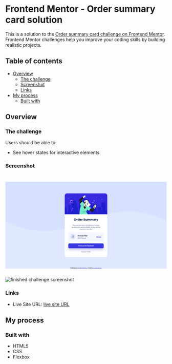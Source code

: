 # Frontend Mentor - Order summary card solution

This is a solution to the [Order summary card challenge on Frontend Mentor](https://www.frontendmentor.io/challenges/order-summary-component-QlPmajDUj). Frontend Mentor challenges help you improve your coding skills by building realistic projects. 

## Table of contents

- [Overview](#overview)
  - [The challenge](#the-challenge)
  - [Screenshot](#screenshot)
  - [Links](#links)
- [My process](#my-process)
  - [Built with](#built-with)

## Overview

### The challenge

Users should be able to:

- See hover states for interactive elements

### Screenshot

# ![finished challenge screenshot](https://github.com/lscena/FrontMentorOrderSummary/blob/main/screeshot.png?raw=true)
![finished challenge screenshot](https://github.com/lscena/FrontendMentorOrderSummary/blob/main/screeshot.png?raw=true)

### Links

<!-- - Solution URL: [Add solution URL here](https://your-solution-url.com) -->
- Live Site URL: [live site URL](https://lscena.github.io/FrontendMentorOrderSummary/)

## My process

### Built with

- HTML5
- CSS
- Flexbox